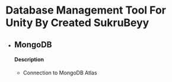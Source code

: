 # Database Management Tool For Unity By Created SukruBeyy

<ul>
  <li>
    <h2>MongoDB</h2>
     <h4>Description</h4>
    <ul>
      <li>Connection to MongoDB Atlas</li>
    </ul>
  </li>
</ul>


